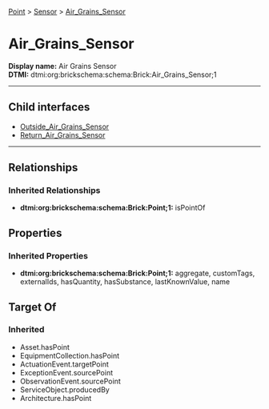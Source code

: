 [Point](../../Point.md) > [Sensor](../Sensor.md) > [Air_Grains_Sensor](#)
# Air_Grains_Sensor

**Display name:** Air Grains Sensor<br />
**DTMI:** dtmi:org:brickschema:schema:Brick:Air_Grains_Sensor;1

---


## Child interfaces
* [Outside_Air_Grains_Sensor](Outside_Air_Grains_Sensor.md)
* [Return_Air_Grains_Sensor](Return_Air_Grains_Sensor.md)

---
## Relationships
### Inherited Relationships
* **dtmi:org:brickschema:schema:Brick:Point;1:** isPointOf
## Properties
### Inherited Properties
* **dtmi:org:brickschema:schema:Brick:Point;1:** aggregate, customTags, externalIds, hasQuantity, hasSubstance, lastKnownValue, name
## Target Of
### Inherited
* Asset.hasPoint
* EquipmentCollection.hasPoint
* ActuationEvent.targetPoint
* ExceptionEvent.sourcePoint
* ObservationEvent.sourcePoint
* ServiceObject.producedBy
* Architecture.hasPoint
